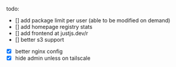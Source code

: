 todo:

- [] add package limit per user (able to be modified on demand)
- [] add homepage registry stats
- [] add frontend at justjs.dev/r
- [] better s3 support
- [x] better nginx config
- [x] hide admin unless on tailscale
